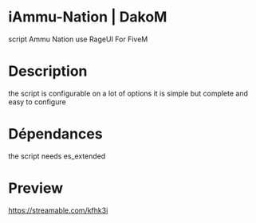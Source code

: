 # iAmmu-Nation | DakoM
script Ammu Nation use RageUI For FiveM

# Description
the script is configurable on a lot of options
it is simple but complete and easy to configure

# Dépendances
the script needs es_extended

# Preview 

https://streamable.com/kfhk3i
